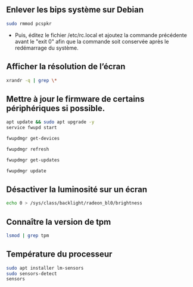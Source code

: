 ## Enlever les bips système sur Debian
```Bash
sudo rmmod pcspkr
```
* Puis, éditez le fichier /etc/rc.local et ajoutez la commande précédente avant le "exit 0" afin que la commande soit conservée après le redémarrage du système.

## Afficher la résolution de l’écran
```Bash
xrandr -q | grep \*
```

## Mettre à jour le firmware de certains périphériques si possible.
```bash
apt update && sudo apt upgrade -y
service fwupd start
```

```Bash
fwupdmgr get-devices
```

```Bash
fwupdmgr refresh
```

```Bash
fwupdmgr get-updates
```

```Bash
fwupdmgr update
```

## Désactiver la luminosité sur un écran
```Bash
echo 0 > /sys/class/backlight/radeon_bl0/brightness
```

## Connaître la version de tpm
```bash
lsmod | grep tpm
```

## Température du processeur
```bash
sudo apt installer lm-sensors
sudo sensors-detect
sensors
```
